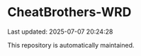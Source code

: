# CheatBrothers-WRD

Last updated: 2025-07-07 20:24:28

This repository is automatically maintained.
